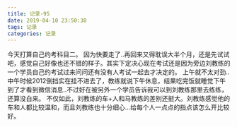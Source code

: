 ```yaml
---
title: 记录-95
date: 2019-04-10 23:50:30
tags: 记录
categories: 记录
---
```

今天打算自己约考科目二。
因为快要走了..再回来又得耽误大半个月，还是先试试吧，感觉自己好像也还不错的样子。其实下定决心现在考试还是因为旁边刘教练的一个学员自己约考试过来问问还有没有人考试一起去才决定的。
上午就不太对劲..中午时候2012倒挡实在挂不进去了，教练就说下午休息，结果吃完饭就睡觉下午到了才看到微信消息..不过好在被另外一个学员告诉我可以到刘教练那里去练练，还算没白来。
不仅如此，刘教练的车+人和马教练的差别还挺大。刘教练感觉他的车和人都比较温和，而且刘教练也十分细心...给每个人一点点的指点该怎么开比较好。